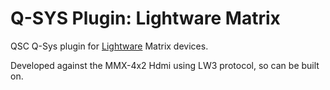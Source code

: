 # Q-SYS Plugin: Lightware Matrix

QSC Q-Sys plugin for [Lightware](https://lightware.com/) Matrix devices.

Developed against the MMX-4x2 Hdmi using LW3 protocol, so can be built on.
